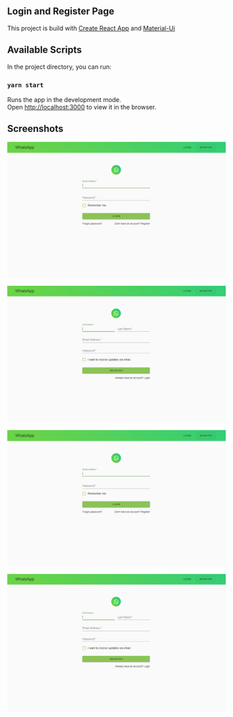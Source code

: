 ## Login and Register Page

This project is build with [Create React App](https://github.com/facebook/create-react-app) and [Material-Ui](https://material-ui.com/)

## Available Scripts

In the project directory, you can run:

### `yarn start`

Runs the app in the development mode.<br />
Open [http://localhost:3000](http://localhost:3000) to view it in the browser.


## Screenshots

![alt text](public/img/Login.JPG)

![alt text](public/img/Register.JPG)


![alt text](public/img/Login.JPG)

![alt text](public/img/Register.JPG)



